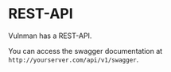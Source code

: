 # REST-API
Vulnman has a REST-API.

You can access the swagger documentation at `http://yourserver.com/api/v1/swagger`.
